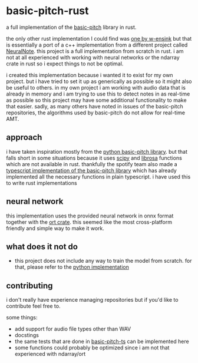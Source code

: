# basic-pitch-rust

a full implementation of the [basic-pitch](https://github.com/spotify/basic-pitch/) library in rust.

the only other rust implementation I could find was [one by w-ensink](https://github.com/w-ensink/basic_pitch) but that is essentially a port of a c++ implementation from a different project called [NeuralNote](https://github.com/DamRsn/NeuralNote). this project is a full implementation from scratch in rust. i am not at all experienced with working with neural networks or the ndarray crate in rust so i expect things to not be optimal.

i created this implementation because i wanted it to exist for my own project. but i have tried to set it up as generically as possible so it might also be useful to others. in my own project i am working with audio data that is already in memory and i am trying to use this to detect notes in as real-time as possible so this project may have some additional functionality to make that easier. sadly, as many others have noted in issues of the basic-pitch repositories, the algorithms used by basic-pitch do not allow for real-time AMT.

## approach
i have taken inspiration mostly from the [python basic-pitch library](https://github.com/spotify/basic-pitch/). but that falls short in some situations because it uses [scipy](https://scipy.org/) and [librosa](https://librosa.org/doc/latest/index.html) functions which are not available in rust. thankfully the spotify team also made a [typescript implementation of the basic-pitch library](https://github.com/spotify/basic-pitch-ts/tree/main) which has already implemented all the necessary functions in plain typescript. i have used this to write rust implementations

## neural network
this implementation uses the provided neural network in onnx format together with the [ort crate](https://crates.io/crates/ort). this seemed like the most cross-platform friendly and simple way to make it work.

## what does it not do
- this project does not include any way to train the model from scratch. for that, please refer to the [python implementation](https://github.com/spotify/basic-pitch/)

## contributing
i don't really have experience managing repositories but if you'd like to contribute feel free to.

some things:
- add support for audio file types other than WAV
- docstings
- the same tests that are done in [basic-pitch-ts](https://github.com/spotify/basic-pitch-ts/tree/main) can be implemented here
- some functions could probably be optimized since i am not that experienced with ndarray/ort
